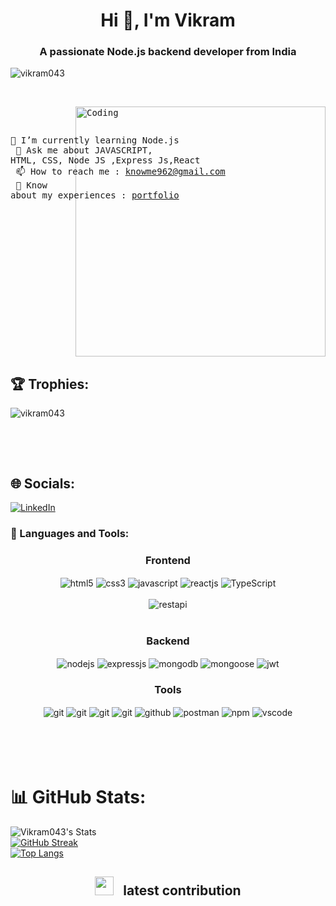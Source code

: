 
<h1 align="center">Hi 👋, I'm Vikram</h1>
<h3 align="center">A passionate Node.js backend developer from India</h3>

<p align="left"> <img src="https://komarev.com/ghpvc/?username=vikram043&label=Profile%20views&color=0e75b6&style=flat" alt="vikram043" /> </p>
<br>
<pre>
<img align="right" alt="Coding" width="400" src="https://devtechnosys.com/insights/wp-content/uploads/2021/07/full-stack-development.gif">

🌱 I’m currently learning Node.js
<br>
💬 Ask me about JAVASCRIPT, HTML, CSS, Node JS ,Express Js,React
<br>
📫 How to reach me : knowme962@gmail.com
<br>
📄 Know about my experiences : [portfolio](https://vikram043.github.io/)
</pre>


## 🏆 Trophies:

<p align="left"><img src="https://github-profile-trophy.vercel.app/?username=vikram043&theme=darkhub" alt="vikram043" /></a> </p>

<p align="left"> <a href="https://twitter.com/" target="blank"><img src="https://img.shields.io/twitter/follow/?logo=twitter&style=for-the-badge" alt="" /></a> </p>

<br/>
<br/>

## 🌐 Socials:
[![LinkedIn](https://img.shields.io/badge/LinkedIn-%230077B5.svg?logo=linkedin&logoColor=white)](https://linkedin.com/in/vikram-naik-a70221246) 


<h3 align="left">🚀 Languages and Tools:</h3>
<div align="center">
 
 <div align="center"><h3 align="center">Frontend</h3>
<img src="https://img.shields.io/badge/html5-%23E34F26.svg?style=for-the-badge&logo=html5&logoColor=white" align="center" alt="html5">
<img src = "https://img.shields.io/badge/css3-%231572B6.svg?style=for-the-badge&logo=css3&logoColor=white" align="center" alt="css3">
<img src ="https://img.shields.io/badge/javascript-%23323330.svg?style=for-the-badge&logo=javascript&logoColor=%23F7DF1E" align="center" alt="javascript">
<img src="https://img.shields.io/badge/React-20232A?style=for-the-badge&logo=react&logoColor=61DAFB"  align="center" alt="reactjs" />

<img src="https://img.shields.io/badge/-TypeScript-007ACC?style=flat-square&logo=typescript&logoColor=white" align="center" style="paddding : 5px;" alt="TypeScript" />
<br/>
<br/>
  
  <img src="https://img.shields.io/badge/rest api-%23000000.svg?style=for-the-badge&logo=flask&logoColor=white" align="center" alt="restapi"/>
  
</div>
 <br/>
  <div align="center"><h3 align="center">Backend</h3> 
<img src="https://img.shields.io/badge/Node.js-339933?style=for-the-badge&logo=nodedotjs&logoColor=white" align="center" alt="nodejs" />
<img src="https://img.shields.io/badge/Express.js-000000?style=for-the-badge&logo=express&logoColor=white" align="center" alt="expressjs"/>
<img src="https://img.shields.io/badge/MongoDB-4EA94B?style=for-the-badge&logo=mongodb&logoColor=white" align="center" alt="mongodb"/>
<img src="https://img.shields.io/badge/mongoose-%2300f.svg?style=for-the-badge&logo=fastify&logoColor=white" align="center" alt="mongoose"/>
   <img src="https://img.shields.io/badge/JWT-black?style=for-the-badge&logo=JSON%20web%20tokens" align="center" alt="jwt"/>
 </div>
  <div align="center"><h3 align="center">Tools</h3> 
   <img src="https://img.shields.io/badge/heroku-%23430098.svg?style=for-the-badge&logo=heroku&logoColor=white" align="center" alt="git"/>
   <img src="https://img.shields.io/badge/netlify-%23000000.svg?style=for-the-badge&logo=netlify&logoColor=#00C7B7" align="center" alt="git"/>
   <img src="https://img.shields.io/badge/vercel-%23000000.svg?style=for-the-badge&logo=vercel&logoColor=whit" align="center" alt="git"/>
   <img src="https://img.shields.io/badge/Git-f44d27?style=for-the-badge&logo=git&logoColor=white"  align="center" alt="git"/>
<img src="https://img.shields.io/badge/GitHub-100000?style=for-the-badge&logo=github&logoColor=white"  align="center" alt="github"/>
<img src ="https://img.shields.io/badge/Postman-FF6C37?style=for-the-badge&logo=postman&logoColor=white" align="center" alt="postman">
<img src = "https://img.shields.io/badge/NPM-%23000000.svg?style=for-the-badge&logo=npm&logoColor=white" align="center" alt="npm">
   <img src="https://img.shields.io/badge/Visual%20Studio-5C2D91.svg?style=for-the-badge&logo=visual-studio&logoColor=white"  align="center" alt="vscode"/>
   <br/>
<br/>
 </div>
</div>

<br/>
<br/>
<br/>



# 📊 GitHub Stats:
![Vikram043's Stats](https://github-readme-stats.vercel.app/api?username=Vikram043&theme=dark&show_icons=true&hide_border=false&count_private=true)<br/>
[![GitHub Streak](https://streak-stats.demolab.com/?user=Vikram043&theme=dark)](https://git.io/streak-stats)
<br/>
[![Top Langs](https://github-readme-stats.vercel.app/api/top-langs/?username=Vikram043&layout=compact&theme=vision-friendly-dark)](https://github.com/anuraghazra/github-readme-stats)
<br>
<div align="center">
 <h2 align="center"><img src="https://media.giphy.com/media/iY8CRBdQXODJSCERIr/giphy.gif" width="30" height="30" style="margin-right: 10px;"> latest contribution </h2>

</div>

